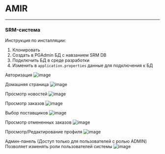 # AMIR

---

### SRM-система

Инструкция по инсталляции:
1. Клонировать
2. Создать в PGAdmin БД с навзанием SRM DB
3. Подключить БД в среде разработки
4. Изменить в `application.properties` данные для подключения к БД



Авторизация
![image](https://user-images.githubusercontent.com/101801358/221837233-2353036a-294a-4e87-9ebb-e4de5fedc973.png)

Домашняя страница
![image](https://user-images.githubusercontent.com/101801358/221837273-69d94385-daed-4ecb-928c-7816ad2506c0.png)

Просмотр новостей
![image](https://user-images.githubusercontent.com/101801358/221838074-8f45ed33-e768-408f-b01c-4dcdff5e0b29.png)

Просмотр заказов
![image](https://user-images.githubusercontent.com/101801358/221837342-e9dd75bb-ea6b-4a86-ac9a-1c82968b2017.png)

Выбор поставщиков
![image](https://user-images.githubusercontent.com/101801358/221837403-f4ba9c23-28d1-498a-bc8f-333d379e461a.png)

Просмотр отмененных заказов
![image](https://user-images.githubusercontent.com/101801358/221837450-b2f2f430-c24b-4e5c-9239-2401f03e5cf4.png)

Просмотр/Редактирование профиля
![image](https://user-images.githubusercontent.com/101801358/221837588-7165eb3b-f57e-4ba0-9aa2-73fc9bedfbd7.png)

Админ-панель (Доступ только для пользователей с ролью ADMIN)
Позволяет изменять роли пользователей системы
![image](https://user-images.githubusercontent.com/101801358/221838245-7801074d-8d38-48a3-82a0-ffc2636df2ae.png)



